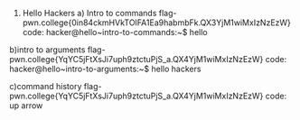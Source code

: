 1. Hello Hackers
a) Intro to commands
flag-pwn.college{0in84ckmHVkTOIFA1Ea9habmbFk.QX3YjM1wiMxIzNzEzW}
code:
hacker@hello~intro-to-commands:~$ hello 

b)intro to arguments
flag-pwn.college{YqYC5jFtXsJi7uph9ztctuPjS_a.QX4YjM1wiMxIzNzEzW}
code:
hacker@hello~intro-to-arguments:~$ hello hackers

c)command history
flag-pwn.college{YqYC5jFtXsJi7uph9ztctuPjS_a.QX4YjM1wiMxIzNzEzW}
code:
up arrow
